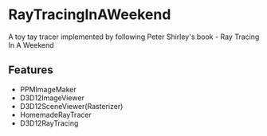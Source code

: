 # RayTracingInAWeekend
A toy tay tracer implemented by following Peter Shirley's book - Ray Tracing In A Weekend

## Features

* PPMImageMaker
* D3D12ImageViewer
* D3D12SceneViewer(Rasterizer)
* HomemadeRayTracer
* D3D12RayTracing

